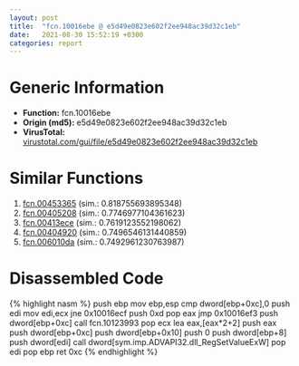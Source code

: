 ```yaml
---
layout: post
title:  "fcn.10016ebe @ e5d49e0823e602f2ee948ac39d32c1eb"
date:   2021-08-30 15:52:19 +0300
categories: report
---
```


# Generic Information
- **Function:** fcn.10016ebe
- **Origin (md5):** e5d49e0823e602f2ee948ac39d32c1eb
- **VirusTotal:** [virustotal.com/gui/file/e5d49e0823e602f2ee948ac39d32c1eb][virustotal_ref]



# Similar Functions

1. [fcn.00453365][similar_1_ref] (sim.: 0.818755693895348)
2. [fcn.00405208][similar_2_ref] (sim.: 0.7746977104361623)
3. [fcn.00413ece][similar_3_ref] (sim.: 0.7619123552198062)
4. [fcn.00404920][similar_4_ref] (sim.: 0.7496546131440859)
5. [fcn.006010da][similar_5_ref] (sim.: 0.7492961230763987)


# Disassembled Code

{% highlight nasm %}
push ebp
mov ebp,esp
cmp dword[ebp+0xc],0
push edi
mov edi,ecx
jne 0x10016ecf
push 0xd
pop eax
jmp 0x10016ef3
push dword[ebp+0xc]
call fcn.10123993
pop ecx
lea eax,[eax*2+2]
push eax
push dword[ebp+0xc]
push dword[ebp+0x10]
push 0
push dword[ebp+8]
push dword[edi]
call dword[sym.imp.ADVAPI32.dll_RegSetValueExW]
pop edi
pop ebp
ret 0xc
{% endhighlight %}


[similar_1_ref]: /report/fcn.00453365@9c2b894b84f59672d8be2e984066f76f
[similar_2_ref]: /report/fcn.00405208@20a93604f17ee6f3c2aa7b1f7a497fcf
[similar_3_ref]: /report/fcn.00413ece@4c8869bb42f854640703b6ddda29ee38
[similar_4_ref]: /report/fcn.00404920@e16f74a2849182d98050864255e902f8
[similar_5_ref]: /report/fcn.006010da@52d540e8e13e0f0bbb8946b2363a382d
[virustotal_ref]: https://www.virustotal.com/gui/file/e5d49e0823e602f2ee948ac39d32c1eb